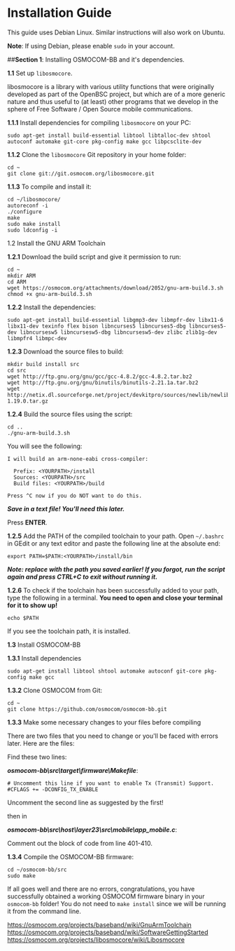 # Installation Guide

This guide uses Debian Linux. Similar instructions will also work on Ubuntu.

**Note**: If using Debian, please enable `sudo` in your account.

##**Section 1**: Installing OSMOCOM-BB and it's dependencies.

**1.1** Set up `libosmocore`.

libosmocore is a library with various utility functions that were originally developed as part of the OpenBSC project, but which are of a more generic nature and thus useful to (at least) other programs that we develop in the sphere of Free Software / Open Source mobile communications.

**1.1.1** Install dependencies for compiling `libosmocore` on your PC:

    sudo apt-get install build-essential libtool libtalloc-dev shtool autoconf automake git-core pkg-config make gcc libpcsclite-dev

**1.1.2** Clone the `libosmocore` Git repository in your home folder:

    cd ~
    git clone git://git.osmocom.org/libosmocore.git

**1.1.3** To compile and install it:

    cd ~/libosmocore/
    autoreconf -i
    ./configure
    make
    sudo make install
    sudo ldconfig -i

1.2 Install the GNU ARM Toolchain

**1.2.1** Download the build script and give it permission to run:

    cd ~
    mkdir ARM
    cd ARM
    wget https://osmocom.org/attachments/download/2052/gnu-arm-build.3.sh
    chmod +x gnu-arm-build.3.sh

**1.2.2** Install the dependencies:

    sudo apt-get install build-essential libgmp3-dev libmpfr-dev libx11-6 libx11-dev texinfo flex bison libncurses5 libncurses5-dbg libncurses5-dev libncursesw5 libncursesw5-dbg libncursesw5-dev zlibc zlib1g-dev libmpfr4 libmpc-dev

**1.2.3** Download the source files to build:

    mkdir build install src
    cd src
    wget http://ftp.gnu.org/gnu/gcc/gcc-4.8.2/gcc-4.8.2.tar.bz2
    wget http://ftp.gnu.org/gnu/binutils/binutils-2.21.1a.tar.bz2
    wget http://netix.dl.sourceforge.net/project/devkitpro/sources/newlib/newlib-1.19.0.tar.gz

**1.2.4** Build the source files using the script:

    cd ..
    ./gnu-arm-build.3.sh

You will see the following:

    I will build an arm-none-eabi cross-compiler:
    
      Prefix: <YOURPATH>/install
      Sources: <YOURPATH>/src
      Build files: <YOURPATH>/build

    Press ^C now if you do NOT want to do this.

***Save <YOURPATH> in a text file! You'll need this later.***

Press **ENTER**.

**1.2.5** Add the PATH of the compiled toolchain to your path. Open `~/.bashrc` in GEdit or any text editor and paste the following line at the absolute end:

    export PATH=$PATH:<YOURPATH>/install/bin

***Note: replace <YOURPATH> with the path you saved earlier! If you forgot, run the script again and press CTRL+C to exit without running it.***

**1.2.6** To check if the toolchain has been successfully added to your path, type the following in a terminal. **You need to open and close your terminal for it to show up!**

    echo $PATH

If you see the toolchain path, it is installed.

**1.3** Install OSMOCOM-BB

**1.3.1** Install dependencies

    sudo apt-get install libtool shtool automake autoconf git-core pkg-config make gcc

**1.3.2** Clone OSMOCOM from Git:

    cd ~
    git clone https://github.com/osmocom/osmocom-bb.git

**1.3.3** Make some necessary changes to your files before compiling

There are two files that you need to change or you'll be faced with errors later. Here are the files:

Find these two lines:

***osmocom-bb\src\target\firmware\Makefile***:

    # Uncomment this line if you want to enable Tx (Transmit) Support.
    #CFLAGS += -DCONFIG_TX_ENABLE

Uncomment the second line as suggested by the first!

then in

***osmocom-bb\src\host\layer23\src\mobile\app_mobile.c***:

Comment out the block of code from line 401-410.

**1.3.4** Compile the OSMOCOM-BB firmware:

    cd ~/osmocom-bb/src
    sudo make

If all goes well and there are no errors, congratulations, you have successfully obtained a working OSMOCOM firmware binary in your `osmocom-bb` folder! You do not need to `make install` since we will be running it from the command line.

https://osmocom.org/projects/baseband/wiki/GnuArmToolchain
https://osmocom.org/projects/baseband/wiki/SoftwareGettingStarted
https://osmocom.org/projects/libosmocore/wiki/Libosmocore
